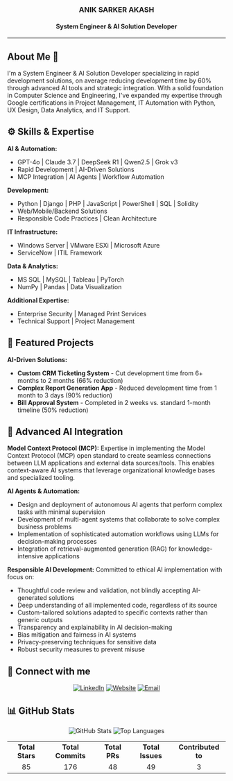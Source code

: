 <h3 align="center">ANIK SARKER AKASH</h3>
<h4 align="center">System Engineer & AI Solution Developer</h4>
<hr/>

## About Me 👋

I'm a System Engineer & AI Solution Developer specializing in rapid development solutions, on average reducing development time by 60% through advanced AI tools and strategic integration. With a solid foundation in Computer Science and Engineering, I've expanded my expertise through Google certifications in Project Management, IT Automation with Python, UX Design, Data Analytics, and IT Support.

## ⚙️ Skills & Expertise

**AI & Automation:**
- GPT-4o | Claude 3.7 | DeepSeek R1 | Qwen2.5 | Grok v3
- Rapid Development | AI-Driven Solutions
- MCP Integration | AI Agents | Workflow Automation

**Development:**
- Python | Django | PHP | JavaScript | PowerShell | SQL | Solidity
- Web/Mobile/Backend Solutions
- Responsible Code Practices | Clean Architecture

**IT Infrastructure:**
- Windows Server | VMware ESXi | Microsoft Azure 
- ServiceNow | ITIL Framework

**Data & Analytics:**
- MS SQL | MySQL | Tableau | PyTorch
- NumPy | Pandas | Data Visualization

**Additional Expertise:**
- Enterprise Security | Managed Print Services
- Technical Support | Project Management

## 🚀 Featured Projects

**AI-Driven Solutions:**
- **Custom CRM Ticketing System** - Cut development time from 6+ months to 2 months (66% reduction)
- **Complex Report Generation App** - Reduced development time from 1 month to 3 days (90% reduction)
- **Bill Approval System** - Completed in 2 weeks vs. standard 1-month timeline (50% reduction)

## 🤖 Advanced AI Integration

**Model Context Protocol (MCP):**
Expertise in implementing the Model Context Protocol (MCP) open standard to create seamless connections between LLM applications and external data sources/tools. This enables context-aware AI systems that leverage organizational knowledge bases and specialized tooling.

**AI Agents & Automation:**
- Design and deployment of autonomous AI agents that perform complex tasks with minimal supervision
- Development of multi-agent systems that collaborate to solve complex business problems
- Implementation of sophisticated automation workflows using LLMs for decision-making processes
- Integration of retrieval-augmented generation (RAG) for knowledge-intensive applications

**Responsible AI Development:**
Committed to ethical AI implementation with focus on:
- Thoughtful code review and validation, not blindly accepting AI-generated solutions
- Deep understanding of all implemented code, regardless of its source
- Custom-tailored solutions adapted to specific contexts rather than generic outputs
- Transparency and explainability in AI decision-making
- Bias mitigation and fairness in AI systems
- Privacy-preserving techniques for sensitive data
- Robust security measures to prevent misuse

## 🤝 Connect with me

<p align="center">
  <a href="https://www.linkedin.com/in/aniksarkerakash/" target="_blank"><img src="https://img.shields.io/badge/LinkedIn-0077B5?style=for-the-badge&logo=linkedin&logoColor=white" alt="LinkedIn"/></a>
  <a href="https://www.aniksarkerakash.com/" target="_blank"><img src="https://img.shields.io/badge/Portfolio-2D46B9?style=for-the-badge&logo=web&logoColor=white" alt="Website"/></a>
  <a href="mailto:aniksarakash16@gmail.com"><img src="https://img.shields.io/badge/Email-D14836?style=for-the-badge&logo=gmail&logoColor=white" alt="Email"/></a>
</p>

## 📊 GitHub Stats

<div align="center">
  <img src="https://github-readme-stats.vercel.app/api?username=anikakash&show_icons=true&theme=tokyonight&count_private=true&card_width=400&include_all_commits=true&hide_rank=true&custom_title=Activity%20Overview&hide=contribs&line_height=30" alt="GitHub Stats" />
  <img src="https://github-readme-stats.vercel.app/api/top-langs/?username=anikakash&layout=compact&theme=tokyonight&langs_count=6&card_width=400&hide=jupyter%20notebook" alt="Top Languages" />
</div>

<table align="center">
  <tr>
    <td align="center"><b>Total Stars</b></td>
    <td align="center"><b>Total Commits</b></td>
    <td align="center"><b>Total PRs</b></td>
    <td align="center"><b>Total Issues</b></td>
    <td align="center"><b>Contributed to</b></td>
  </tr>
  <tr>
    <td align="center">85</td>
    <td align="center">176</td>
    <td align="center">48</td>
    <td align="center">49</td>
    <td align="center">3</td>
  </tr>
</table>
